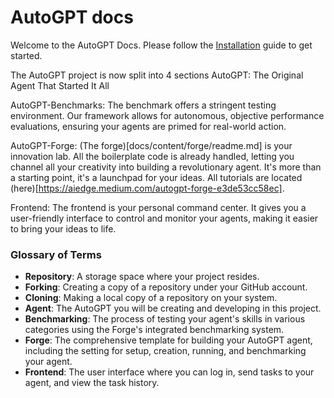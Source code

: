 # AutoGPT docs

Welcome to the AutoGPT Docs. Please follow the [Installation](/setup/) guide to get started.

The AutoGPT project is now split into 4 sections
AutoGPT: The Original Agent That Started It All

AutoGPT-Benchmarks: The benchmark offers a stringent testing environment. Our framework allows for autonomous, objective performance evaluations, ensuring your agents are primed for real-world action.

AutoGPT-Forge: (The forge)[docs/content/forge/readme.md] is your innovation lab. All the boilerplate code is already handled, letting you channel all your creativity into building a revolutionary agent. It's more than a starting point, it's a launchpad for your ideas. All tutorials are located (here)[https://aiedge.medium.com/autogpt-forge-e3de53cc58ec].

Frontend: The frontend is your personal command center. It gives you a user-friendly interface to control and monitor your agents, making it easier to bring your ideas to life.


### Glossary of Terms
- **Repository**: A storage space where your project resides.
- **Forking**: Creating a copy of a repository under your GitHub account.
- **Cloning**: Making a local copy of a repository on your system.
- **Agent**: The AutoGPT you will be creating and developing in this project.
- **Benchmarking**: The process of testing your agent's skills in various categories using the Forge's integrated benchmarking system.
- **Forge**: The comprehensive template for building your AutoGPT agent, including the setting for setup, creation, running, and benchmarking your agent.
- **Frontend**: The user interface where you can log in, send tasks to your agent, and view the task history.